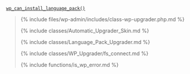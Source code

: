 <p><code><a href="https://developer.wordpress.org/reference/functions/wp_can_install_language_pack/">wp_can_install_language_pack()</a></code></p>

<blockquote>

{% include files/wp-admin/includes/class-wp-upgrader.php.md %}

{% include classes/Automatic_Upgrader_Skin.md %}

{% include classes/Language_Pack_Upgrader.md %}

{% include classes/WP_Upgrader/fs_connect.md %}

{% include functions/is_wp_error.md %}

</blockquote>